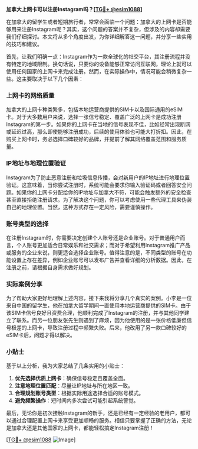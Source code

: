 **加拿大上网卡可以注册Instagram吗？[[TG💪+ @esim1088](https://t.me/s/esim1088)]**

在加拿大的留学生或者短期旅行者，常常会面临一个问题：加拿大的上网卡是否能够用来注册Instagram呢？其实，这个问题的答案并不复杂，但涉及的内容却需要我们仔细探讨。本文将从多个角度出发，为你详细解答这一问题，并分享一些实用的技巧和建议。

首先，让我们明确一点：Instagram作为一款全球化的社交平台，其注册流程并没有特定的地域限制。换句话说，只要你的设备能够正常访问互联网，理论上就可以使用任何国家的上网卡来完成注册。然而，在实际操作中，情况可能会稍微复杂一些。这主要取决于以下几个因素：

### 上网卡的网络质量

加拿大的上网卡种类繁多，包括本地运营商提供的SIM卡以及国际通用的eSIM卡。对于大多数用户来说，选择一张信号稳定、覆盖广泛的上网卡是成功注册Instagram的第一步。如果你的上网卡在当地的信号表现不佳，比如经常出现断网或延迟过高，那么即使能够注册成功，后续的使用体验也可能大打折扣。因此，在购买上网卡时，务必选择口碑较好的品牌，并提前了解其网络覆盖范围和服务质量。

### IP地址与地理位置验证

Instagram为了防止恶意注册和垃圾信息传播，会对新用户的IP地址进行地理位置验证。这意味着，当你尝试注册时，系统可能会要求你输入验证码或者回答安全问题。如果你的上网卡分配给你的IP地址与加拿大不符，可能会触发额外的安全检查甚至直接拒绝注册请求。为了解决这个问题，你可以考虑使用一些代理工具来伪装自己的地理位置。当然，这种方式存在一定风险，需要谨慎操作。

### 账号类型的选择

在注册Instagram时，你需要决定创建个人账号还是企业账号。对于普通用户而言，个人账号更加适合日常娱乐和社交需求；而对于希望利用Instagram推广产品或服务的企业来说，则更适合选择企业账号。值得注意的是，不同类型的账号在功能设置上存在差异，例如企业账号可以发布广告并查看详细的分析数据。因此，在注册之前，请根据自身需求做好规划。

### 实际案例分享

为了帮助大家更好地理解上述内容，接下来我将分享几个真实的案例。小李是一位来自中国的留学生，他在加拿大留学期间一直使用本地运营商提供的SIM卡。由于该SIM卡信号良好且资费合理，他顺利完成了Instagram的注册，并与其他同学建立了联系。而另一位朋友张先生则遇到了麻烦，因为他使用的是一张价格低廉但信号极差的上网卡，导致注册过程中频繁失败。后来，他改用了另一款口碑较好的eSIM卡后，问题才得以解决。

### 小贴士

基于以上分析，我为大家总结了几条实用的小贴士：

1. **优先选择优质上网卡**：确保信号稳定且覆盖全面。
2. **注意地理位置匹配**：尽量让IP地址与所在地区一致。
3. **合理规划账号类型**：根据实际用途选择合适的账号模式。
4. **避免频繁操作**：短时间内多次尝试可能引起系统警觉。

最后，无论你是初次接触Instagram的新手，还是已经有一定经验的老用户，都可以通过合理配置上网卡来享受更加顺畅的服务。相信只要掌握了正确的方法，无论是加拿大还是其他国家的上网卡，都能轻松搞定Instagram注册！

[[TG💪+ @esim1088](https://t.me/s/esim1088) ![Image](https://i.postimg.cc/4NQfJmqS/Snipaste-2025-05-13-00-14-12.png)]